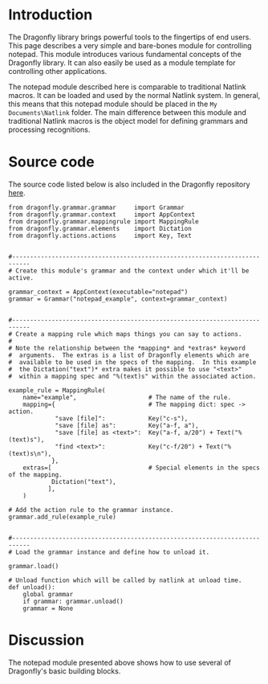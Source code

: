 # Introduction #

The Dragonfly library brings powerful tools to the fingertips of end users.  This page describes a very simple and bare-bones module for controlling notepad.  This module introduces various fundamental concepts of the Dragonfly library.  It can also easily be used as a module template for controlling other applications.

The notepad module described here is comparable to traditional Natlink macros.  It can be loaded and used by the normal Natlink system.  In general, this means that this notepad module should be placed in the `My Documents\Natlink` folder.  The main difference between this module and traditional Natlink macros is the object model for defining grammars and processing recognitions.


# Source code #

The source code listed below is also included in the Dragonfly repository [here](http://code.google.com/p/dragonfly/source/browse/trunk/dragonfly/examples/notepad_example.py).

```
from dragonfly.grammar.grammar     import Grammar
from dragonfly.grammar.context     import AppContext
from dragonfly.grammar.mappingrule import MappingRule
from dragonfly.grammar.elements    import Dictation
from dragonfly.actions.actions     import Key, Text


#---------------------------------------------------------------------------
# Create this module's grammar and the context under which it'll be active.

grammar_context = AppContext(executable="notepad")
grammar = Grammar("notepad_example", context=grammar_context)


#---------------------------------------------------------------------------
# Create a mapping rule which maps things you can say to actions.
#
# Note the relationship between the *mapping* and *extras* keyword
#  arguments.  The extras is a list of Dragonfly elements which are
#  available to be used in the specs of the mapping.  In this example
#  the Dictation("text")* extra makes it possible to use "<text>"
#  within a mapping spec and "%(text)s" within the associated action.

example_rule = MappingRule(
    name="example",                    # The name of the rule.
    mapping={                          # The mapping dict: spec -> action.
             "save [file]":            Key("c-s"),
             "save [file] as":         Key("a-f, a"),
             "save [file] as <text>":  Key("a-f, a/20") + Text("%(text)s"),
             "find <text>":            Key("c-f/20") + Text("%(text)s\n"),
            },
    extras=[                           # Special elements in the specs of the mapping.
            Dictation("text"),
           ],
    )

# Add the action rule to the grammar instance.
grammar.add_rule(example_rule)


#---------------------------------------------------------------------------
# Load the grammar instance and define how to unload it.

grammar.load()

# Unload function which will be called by natlink at unload time.
def unload():
    global grammar
    if grammar: grammar.unload()
    grammar = None
```


# Discussion #

The notepad module presented above shows how to use several of Dragonfly's basic building blocks.